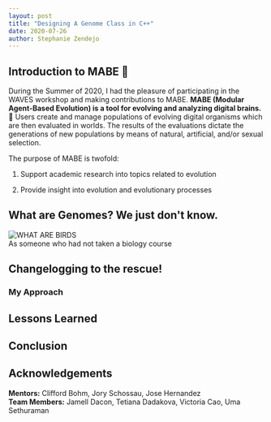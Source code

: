 ```yaml
---
layout: post
title: "Designing A Genome Class in C++"
date: 2020-07-26
author: Stephanie Zendejo
---
```


## Introduction to MABE :dna:
During the Summer of 2020, I had the pleasure of participating in the WAVES workshop and making contributions to MABE. **MABE (Modular Agent-Based Evolution) is a tool for evolving and analyzing digital brains.** :exploding_head:  Users create and manage populations of evolving digital organisms which are then evaluated in worlds. The results of the evaluations dictate the generations of new populations by means of natural, artificial, and/or sexual selection.  

The purpose of MABE is twofold:
1. Support academic research into topics related to evolution

2. Provide insight into evolution and evolutionary processes  


## What are Genomes? We just don't know. 
![WHAT ARE BIRDS](https://i.imgur.com/LUSV3Kn.jpg)  
As someone who had not taken a biology course 

## Changelogging to the rescue!
### My Approach

## Lessons Learned

## Conclusion

## Acknowledgements
**Mentors:** Clifford Bohm, Jory Schossau, Jose Hernandez  
**Team Members:** Jamell Dacon, Tetiana Dadakova, Victoria Cao, Uma Sethuraman

